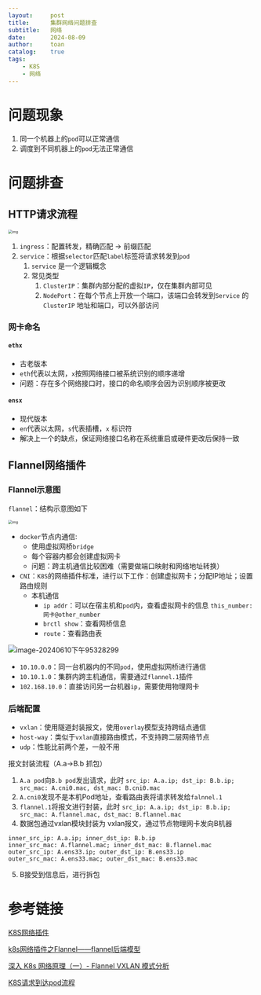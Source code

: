 ```yaml
---
layout:     post
title:      集群网络问题排查
subtitle:   网络
date:       2024-08-09
author:     toan
catalog:	true
tags:
    - K8S
    - 网络
---
```


# 问题现象

1. 同一个机器上的`pod`可以正常通信
2. 调度到不同机器上的`pod`无法正常通信

# 问题排查

## HTTP请求流程

<img src="https://s2.loli.net/2024/08/09/RDyfVj8rNZzWSeb.png" alt="img" style="zoom:50%;" />

1. `ingress`：配置转发，精确匹配 -> 前缀匹配
2. `service`：根据`selector`匹配`label`标签将请求转发到`pod`
   1. `service` 是一个逻辑概念
   2. 常见类型
      1. `ClusterIP`：集群内部分配的虚拟`IP`，仅在集群内部可见
      2. `NodePort`：在每个节点上开放一个端口，该端口会转发到`Service` 的`ClusterIP` 地址和端口，可以外部访问

### 网卡命名

#### `ethx`

- 古老版本
- `eth`代表以太网，`x`按照网络接口被系统识别的顺序递增
- 问题：存在多个网络接口时，接口的命名顺序会因为识别顺序被更改

#### `ensx`

- 现代版本
- `en`代表以太网，`s`代表插槽，`x`	标识符
- 解决上一个的缺点，保证网络接口名称在系统重启或硬件更改后保持一致

## Flannel网络插件

### Flannel示意图

`flannel`：结构示意图如下

<img src="https://s2.loli.net/2024/08/09/qbKFr3vzMa7sj4f.png" alt="img" style="zoom:50%;" />

* `docker`节点内通信:
  * 使用虚拟网桥`bridge`
  * 每个容器内都会创建虚拟网卡
  * 问题：跨主机通信比较困难（需要做端口映射和网络地址转换）
* `CNI`：`K8S`的网络插件标准，进行以下工作：创建虚拟网卡；分配IP地址；设置路由规则
  * 本机通信
    * `ip addr`：可以在宿主机和`pod`内，查看虚拟网卡的信息  `this_number: 网卡@other_number`
    * `brctl show`：查看网桥信息
    * `route`：查看路由表

![image-20240610下午95328299](https://s2.loli.net/2024/08/09/vSCfsueLoznWxg6.png)

* `10.10.0.0`：同一台机器内的不同`pod`，使用虚拟网桥进行通信
* `10.10.1.0`：集群内跨主机通信，需要通过`flannel.1`插件
* `102.168.10.0`：直接访问另一台机器`ip`，需要使用物理网卡

### 后端配置

* `vxlan`：使用隧道封装报文，使用`overlay`模型支持跨结点通信
* `host-way`：类似于`vxlan`直接路由模式，不支持跨二层网络节点
* `udp`：性能比前两个差，一般不用

报文封装流程（A.a->B.b 抓包）

1. `A.a pod`向`B.b pod`发出请求，此时 `src_ip: A.a.ip; dst_ip: B.b.ip; src_mac: A.cni0.mac, dst_mac: B.cni0.mac`
2. `A.cni0`发现不是本机Pod地址，查看路由表将请求转发给`falnnel.1`
3. `flannel.1`将报文进行封装，此时 `src_ip: A.a.ip; dst_ip: B.b.ip; src_mac: A.flannel.mac, dst_mac: B.flannel.mac`
4. 数据包通过vxlan模块封装为 vxlan报文，通过节点物理网卡发向B机器

```
inner_src_ip: A.a.ip; inner_dst_ip: B.b.ip
inner_src_mac: A.flannel.mac; inner_dst_mac: B.flannel.mac
outer_src_ip: A.ens33.ip; outer_dst_ip: B.ens33.ip
outer_src_mac: A.ens33.mac; outer_dst_mac: B.ens33.mac
```

5. B接受到信息后，进行拆包

# 参考链接

[K8S网络插件](https://blog.csdn.net/qq_57414752/article/details/130169668)

[k8s网络插件之Flannel——flannel后端模型](https://blog.csdn.net/weixin_43266367/article/details/127836595)

[深入 K8s 网络原理（一）- Flannel VXLAN 模式分析](https://zhuanlan.zhihu.com/p/673106063)

[K8S请求到达pod流程](https://www.51cto.com/article/778192.html)
